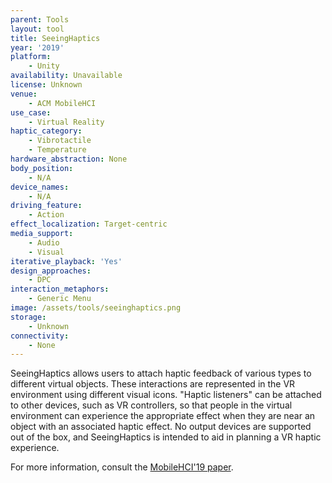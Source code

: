 ```yaml
---
parent: Tools
layout: tool
title: SeeingHaptics
year: '2019'
platform:
    - Unity
availability: Unavailable
license: Unknown
venue:
    - ACM MobileHCI
use_case:
    - Virtual Reality
haptic_category:
    - Vibrotactile
    - Temperature
hardware_abstraction: None
body_position:
    - N/A
device_names:
    - N/A
driving_feature:
    - Action
effect_localization: Target-centric
media_support:
    - Audio
    - Visual
iterative_playback: 'Yes'
design_approaches:
    - DPC
interaction_metaphors:
    - Generic Menu
image: /assets/tools/seeinghaptics.png
storage:
    - Unknown
connectivity:
    - None
---
```

SeeingHaptics allows users to attach haptic feedback of various types to different virtual objects.
These interactions are represented in the VR environment using different visual icons.
"Haptic listeners" can be attached to other devices, such as VR controllers, so that people in the virtual environment can experience the appropriate effect when they are near an object with an associated haptic effect.
No output devices are supported out of the box, and SeeingHaptics is intended to aid in planning a VR haptic experience.

For more information, consult the [MobileHCI'19 paper](https://doi.org/10.1145/3338286.3340112).
